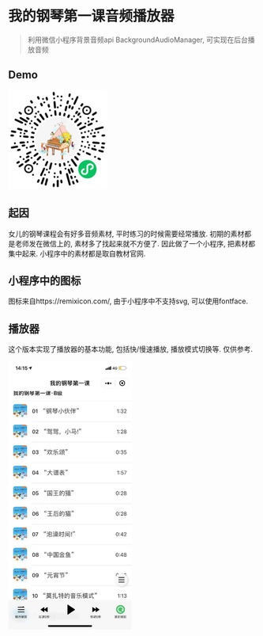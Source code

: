 # 我的钢琴第一课音频播放器
> 利用微信小程序背景音频api BackgroundAudioManager, 可实现在后台播放音频

## Demo
<img src="./piano-mp.png" width="200">

## 起因
女儿的钢琴课程会有好多音频素材, 平时练习的时候需要经常播放. 初期的素材都是老师发在微信上的, 素材多了找起来就不方便了. 因此做了一个小程序, 把素材都集中起来. 小程序中的素材都是取自教材官网.

## 小程序中的图标
图标来自https://remixicon.com/, 由于小程序中不支持svg, 可以使用fontface.

## 播放器
这个版本实现了播放器的基本功能, 包括快/慢速播放, 播放模式切换等. 仅供参考.

<img src="./screenShot.jpg" width="250">
